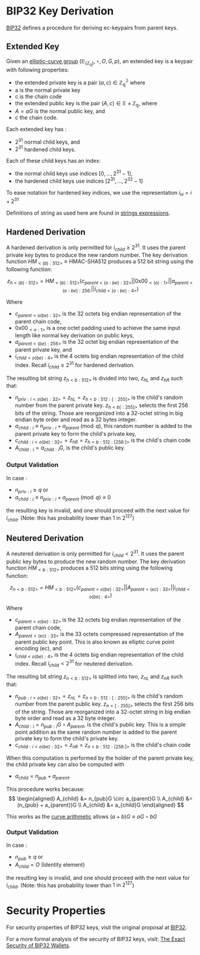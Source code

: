 # BIP32 Key Derivation

[BIP32](https://github.com/bitcoin/bips/blob/master/bip-0032.mediawiki) defines a procedure for deriving ec-keypairs from parent keys.

## Extended Key
Given an [elliptic-curve group](./ecgroups.md#elliptic-curves-ec) $(\mathbb{E}_{(\mathbb{Z_q})}, \circ, O, G, p)$, an extended key is a keypair with following properties:
- the extended private key is a pair $(a,c) \in \mathbb{Z^2_q}$ where
- a is the normal private key
- c is the chain code
- the extended public key is the pair $(A, c) \in \mathbb{E} \times \mathbb{Z_q}$, where
- $A = aG$ is the normal public key, and
- c the chain code.

Each extended key has :
- $2^{31}$ normal child keys, and
- $2^{31}$ hardened child keys.

Each of these child keys has an index:
- the normal child keys use indices $[0, \dots, 2^{31}-1]$,
- the hardened child keys use indices $[2^{31}, \dots, 2^{32}-1]$

To ease notation for hardened key indices, we use the representation $i_H = i+2^{31}$

Definitions of string as used here are found in [strings expressions](./conv-ser-enc.md).

## Hardened Derivation

A hardened derivation is only permitted for $i_{child} \ge 2^{31}$. It uses the parent private key bytes to produce the new random number. The key derivation function $HM_{<(b):512>} \equiv \text{HMAC-SHA512}$ produces a $512$ bit string using the following function:

$$z_{h<(b):512>} = HM_{<(b):512>}(c_{parent<(o:be):32>} || \text{0x00}_{<(o):1>} || a_{parent<(o:be):256:} || i_{child<(o:be):4>})$$

Where
- $c_{parent<o(be):32>}$ is the $32$ octets big endian representation of the parent chain code,
- $\text{0x00}_{<o:1>}$ is a one octet padding used to achieve the same input length like normal key derivation on public keys,
- $a_{parent<(be):256>}$ is the $32$ octet big endian representation of the parent private key, and
- $i_{child<o(be):4>}$ is the $4$ octets big endian representation of the child index. Recall $i_{child} \ge 2^{31}$ for hardened derivation.

The resulting bit string $z_{h<b:512>}$ is divided into two, $z_{hL}$ and $z_{hR}$ such that:
- $n_{priv:i<o(be):32>} = z_{hL} = z_{h<b:512:[:255]>}$ is the child's random number from the parent private key. $z_{h<b[:255]>}$ selects the first $256$ bits of the string. Those are reorganized into a $32$-octet string in big endian byte order and read as a $32$ bytes integer.
- $a_{child:i} \equiv n_{priv:i} + a_{parent} \pmod q$, this random number is added to the parent private key to form the child's private key,
- $c_{child:i<o(be):32>} = z_{hR} = z_{h<b:512:[256:]>}$ is the child's chain code
- $A_{child:i} = a_{child:i}G$, is the child's public key.

### Output Validation
In case :
- $n_{priv:i} \ge q$ or
- $a_{child:i} \equiv n_{priv:i} + a_{parent} \pmod q \equiv 0$

the resulting key is invalid, and one should proceed with the next value for $i_{child}$. (Note: this has probability lower than $1 \text{ in } 2^{127}$)

## Neutered Derivation
A neutered derivation is only permitted for $i_{child} \lt 2^{31}$. It uses the parent public key bytes to produce the new random number. The key derivation function $HM_{<b:512>}$ produces a $512$ bits string using the following function:

$$z_{n<b:512>} = HM_{<b:512>}(c_{parent<o(be):32>} || A_{parent<(ec):33>} || i_{child<o(be):4>})$$

Where
- $c_{parent<o(be):32>}$ is the $32$ octets big endian representation of the parent chain code,
- $A_{parent<(ec):33>}$ is the $33$ octets compressed representation of the parent public key point. This is also known as elliptic curve point encoding (ec), and
- $i_{child<o(be):4>}$ is the $4$ octets big endian representation of the child index. Recall $i_{child} \lt 2^{31}$ for neutered derivation.

The resulting bit string $z_{n<b:512>}$ is splitted into two, $z_{nL}$ and $z_{nR}$ such that:
- $n_{pub:i<o(be):32>} = z_{nL} = z_{n<b:512:[:255]>}$ is the child's random number from the parent public key. $z_{n<[:255]>}$ selects the first $256$ bits of the string. Those are reorganized into a $32$-octet string in big endian byte order and read as a $32$ byte integer.
- $A_{child:i} = n_{pub:i}G \circ A_{parent}$, is the child's public key. This is a simple point addition as the same random number is added to the parent private key to form the child's private key.
- $c_{child:i<o(be):32>} = z_{nR} = z_{n<b:512:[256:]>}$ is the child's chain code

When this computation is performed by the holder of the parent private key, the child private key can also be computed with
- $a_{child} = n_{pub} + a_{parent}$.

This procedure works because:
$$
\begin{aligned}
A_{child} &= n_{pub}G \circ a_{parent}G
\\
A_{child} &= (n_{pub} + a_{parent})G
\\
A_{child} &= a_{child}G
\end{aligned}
$$

This works as the [curve arithmetic](./ecgroups.md#finite-groups-over-elliptic-curve) allows $(a + b)G \equiv aG \circ bG$

### Output Validation

In case :
- $n_{pub} \ge q$ or
- $A_{child} = O$ (Identity element)

the resulting key is invalid, and one should proceed with the next value for $i_{child}$. (Note: this has probability lower than $1 \text{ in } 2^{127}$)

# Security Properties
For security properties of BIP32 keys, visit the original proposal at [BIP32](https://github.com/bitcoin/bips/blob/master/bip-0032.mediawiki).

For a more formal analysis of the security of BIP32 keys, visit: [The Exact Security of BIP32 Wallets](https://eprint.iacr.org/2021/1287).